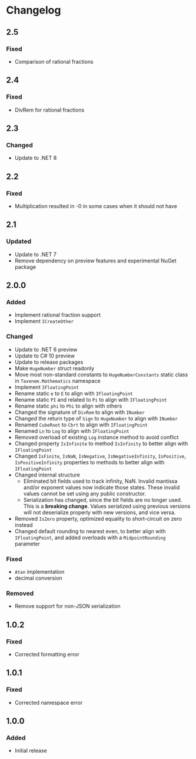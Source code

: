 # Changelog

## 2.5
### Fixed
- Comparison of rational fractions

## 2.4
### Fixed
- DivRem for rational fractions

## 2.3
### Changed
- Update to .NET 8

## 2.2
### Fixed
- Multiplication resulted in -0 in some cases when it should not have

## 2.1
### Updated
- Update to .NET 7
- Remove dependency on preview features and experimental NuGet package

## 2.0.0
### Added
- Implement rational fraction support
- Implement `ICreateOther`
### Changed
- Update to .NET 6 preview
- Update to C# 10 preview
- Update to release packages
- Make `HugeNumber` struct readonly
- Move most non-standard constants to `HugeNumberConstants` static class in `Tavenem.Mathematics` namespace
- Implement `IFloatingPoint`
- Rename static `e` to `E` to align with `IFloatingPoint`
- Rename static `PI` and related to `Pi` to align with `IFloatingPoint`
- Rename static `phi` to `Phi` to align with others
- Changed the signature of `DivRem` to align with `INumber`
- Changed the return type of `Sign` to `HugeNumber` to align with `INumber`
- Renamed `CubeRoot` to `Cbrt` to align with `IFloatingPoint`
- Renamed `Ln` to `Log` to align with `IFloatingPoint`
- Removed overload of existing `Log` instance method to avoid conflict
- Changed property `IsInfinite` to method `IsInfinity` to better align with `IFloatingPoint`
- Changed `IsFinite`, `IsNaN`, `IsNegative`, `IsNegativeInfinity`, `IsPositive`, `IsPositiveInfinity` properties to methods to better align with `IFloatingPoint`
- Changed internal structure
    - Eliminated bit fields used to track infinity, NaN. Invalid mantissa and/or exponent values now indicate those states.
      These invalid values cannot be set using any public constructor.
    - Serialization has changed, since the bit fields are no longer used.
      This is a **breaking change**.
      Values serialized using previous versions will not deserialize properly with new versions, and vice versa.
- Removed `IsZero` property, optimized equality to short-circuit on zero instead
- Changed default rounding to nearest even, to better align with `IFloatingPoint`, and added overloads with a `MidpointRounding` parameter
### Fixed
- `Atan` implementation
- decimal conversion
### Removed
- Remove support for non-JSON serialization

## 1.0.2
### Fixed
- Corrected formatting error

## 1.0.1
### Fixed
- Corrected namespace error

## 1.0.0
### Added
- Initial release